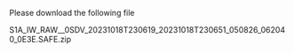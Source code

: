 Please download the following file

S1A_IW_RAW__0SDV_20231018T230619_20231018T230651_050826_062040_0E3E.SAFE.zip
